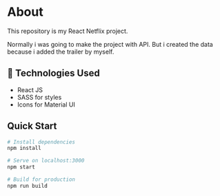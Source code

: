 <h1>About</h1>

<p>This repository is my React Netflix project.<p>
<p>Normally i was going to make the project with API. But i created the data because i added the trailer by myself.<p>

## 🧰 Technologies Used

- React JS
- SASS for styles
- Icons for Material UI

## Quick Start

```bash
# Install dependencies
npm install

# Serve on localhost:3000
npm start

# Build for production
npm run build
```
